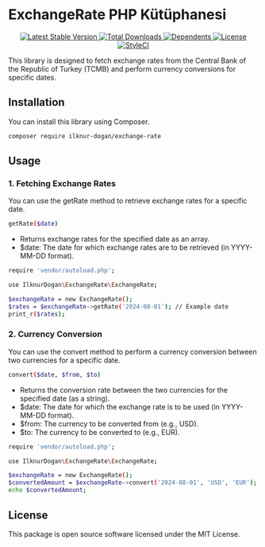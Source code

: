 # ExchangeRate PHP Kütüphanesi
<div style="text-align: center">
<a href="https://packagist.org/packages/ilknur-dogan/exchange-rate" rel="nofollow">
    <img src="https://img.shields.io/packagist/v/ilknur-dogan/exchange-rate" alt="Latest Stable Version">
</a>

<a href="https://packagist.org/packages/ilknur-dogan/exchange-rate" rel="nofollow">
    <img src="https://img.shields.io/packagist/dt/ilknur-dogan/exchange-rate" alt="Total Downloads">
</a>

<a href="https://packagist.org/packages/ilknur-dogan/exchange-rate" rel="nofollow">
    <img src="https://poser.pugx.org/ilknur-dogan/exchange-rate/dependents.svg" alt="Dependents">
</a>


<a href="https://packagist.org/packages/ilknur-dogan/exchange-rate" rel="nofollow">
    <img src="https://img.shields.io/packagist/l/ilknur-dogan/exchange-rate" alt="License">
</a>

<a href="https://packagist.org/packages/ilknur-dogan/exchange-rate">
    <img src="https://github.styleci.io/repos/672379930/shield?branch=master" alt="StyleCI">
</a>

</div>




This library is designed to fetch exchange rates from the Central Bank of the Republic of Turkey (TCMB) and perform currency conversions for specific dates.

## Installation

You can install this library using Composer.

```bash
composer require ilknur-dogan/exchange-rate
```

## Usage
### 1. Fetching Exchange Rates
You can use the getRate method to retrieve exchange rates for a specific date.

```bash
getRate($date)
```
- Returns exchange rates for the specified date as an array.
- $date: The date for which exchange rates are to be retrieved (in YYYY-MM-DD format).

```bash
require 'vendor/autoload.php';

use IlknurDogan\ExchangeRate\ExchangeRate;

$exchangeRate = new ExchangeRate();
$rates = $exchangeRate->getRate('2024-08-01'); // Example date
print_r($rates);
```

### 2. Currency Conversion
You can use the convert method to perform a currency conversion between two currencies for a specific date.

```bash
convert($date, $from, $to)
```

- Returns the conversion rate between the two currencies for the specified date (as a string).
- $date: The date for which the exchange rate is to be used (in YYYY-MM-DD format).
- $from: The currency to be converted from (e.g., USD).
- $to: The currency to be converted to (e.g., EUR).
  
```bash
require 'vendor/autoload.php';

use IlknurDogan\ExchangeRate\ExchangeRate;

$exchangeRate = new ExchangeRate();
$convertedAmount = $exchangeRate->convert('2024-08-01', 'USD', 'EUR'); // Example date and currencies
echo $convertedAmount;
```
## License
This package is open source software licensed under the MIT License.
